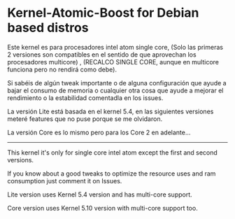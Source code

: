 # Kernel-Atomic-Boost for Debian based distros
Este kernel es para procesadores intel atom single core, (Solo las primeras 2 versiones son compatibles en el sentido de que aprovechan los procesadores multicore) , (RECALCO SINGLE CORE, aunque en multicore funciona pero no rendirá como debe).

Si sabéis de algún tweak importante o de alguna configuración que ayude a bajar el consumo de memoria o cualquier otra cosa que ayude a mejorar el rendimiento o la estabilidad comentadla en los issues.

La versión Lite está basada en el kernel 5.4, en las siguientes versiones meteré features que no puse porque se me olvidaron.

La versión Core es lo mismo pero para los Core 2 en adelante...

____________________________________________________________________________________________________________________________________________________________________

This kernel it's only for single core intel atom except the first and second versions.

If you know about a good tweaks to optimize the resource uses and ram consumption just comment it on Issues.

Lite version uses Kernel 5.4 version and has multi-core support.

Core version uses Kernel 5.10 version with multi-core support too.
